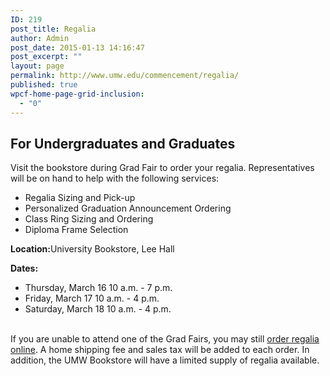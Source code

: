 ```yaml
---
ID: 219
post_title: Regalia
author: Admin
post_date: 2015-01-13 14:16:47
post_excerpt: ""
layout: page
permalink: http://www.umw.edu/commencement/regalia/
published: true
wpcf-home-page-grid-inclusion:
  - "0"
---
```

<h2>For Undergraduates and Graduates</h2>
<div>Visit the bookstore during Grad Fair to order your regalia. Representatives will be on hand to help with the following services:</div>
<div>
<ul>
 	<li>Regalia Sizing and Pick-up</li>
 	<li>Personalized Graduation Announcement Ordering</li>
 	<li>Class Ring Sizing and Ordering</li>
 	<li>Diploma Frame Selection</li>
</ul>
</div>
<div><strong>Location:</strong>University Bookstore, Lee Hall</div>
<div>

<strong>Dates:  </strong>
<ul>
 	<li>Thursday, March 16 10 a.m. - 7 p.m.</li>
 	<li>Friday, March 17 10 a.m. - 4 p.m.<strong>
</strong></li>
 	<li>Saturday, March 18 10 a.m. - 4 p.m.</li>
</ul>
&nbsp;

</div>
<div></div>
<div>If you are unable to attend one of the Grad Fairs, you may still <a href="http://www.oakhalli.com/UMW">order regalia online</a>. A home shipping fee and sales tax will be added to each order. In addition, the UMW Bookstore will have a limited supply of regalia available.</div>
<div></div>